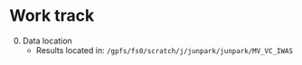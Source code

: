 # Work track
0. Data location
   * Results located in: `/gpfs/fs0/scratch/j/junpark/junpark/MV_VC_IWAS`
